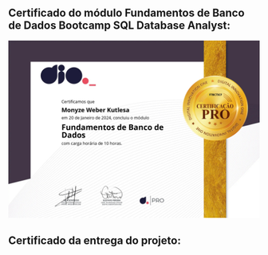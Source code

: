 ## Certificado do módulo Fundamentos de Banco de Dados Bootcamp SQL Database Analyst:

![Certificado do primeiro módulo do Bootcamp SQL Database Analyst e certiicado da entrega do projeto.](Fundamento%20de%20Banco%20de%20Dados.jpg)

## Certificado da entrega do projeto: